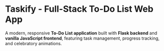 # Taskify - Full-Stack To-Do List Web App

A modern, responsive **To-Do List application** built with **Flask backend** and **vanilla JavaScript frontend**, featuring task management, progress tracking, and celebratory animations.
